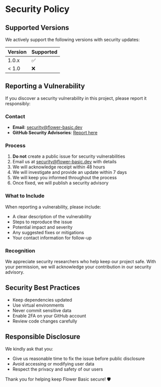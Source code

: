 # Security Policy

## Supported Versions

We actively support the following versions with security updates:

| Version | Supported          |
| ------- | ------------------ |
| 1.0.x   | :white_check_mark: |
| < 1.0   | :x:                |

## Reporting a Vulnerability

If you discover a security vulnerability in this project, please report it responsibly:

### Contact

-   **Email**: security@flower-basic.dev
-   **GitHub Security Advisories**: [Report here](https://github.com/adriano.garcia/flower-basic/security/advisories/new)

### Process

1. **Do not** create a public issue for security vulnerabilities
2. Email us at security@flower-basic.dev with details
3. We will acknowledge receipt within 48 hours
4. We will investigate and provide an update within 7 days
5. We will keep you informed throughout the process
6. Once fixed, we will publish a security advisory

### What to Include

When reporting a vulnerability, please include:

-   A clear description of the vulnerability
-   Steps to reproduce the issue
-   Potential impact and severity
-   Any suggested fixes or mitigations
-   Your contact information for follow-up

### Recognition

We appreciate security researchers who help keep our project safe. With your permission, we will acknowledge your contribution in our security advisory.

## Security Best Practices

-   Keep dependencies updated
-   Use virtual environments
-   Never commit sensitive data
-   Enable 2FA on your GitHub account
-   Review code changes carefully

## Responsible Disclosure

We kindly ask that you:

-   Give us reasonable time to fix the issue before public disclosure
-   Avoid accessing or modifying user data
-   Respect the privacy and safety of our users

Thank you for helping keep Flower Basic secure! 🛡️
